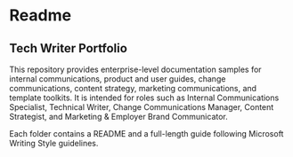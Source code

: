 # Readme
## Tech Writer Portfolio

This repository provides enterprise-level documentation samples for internal communications, product and user guides, change communications, content strategy, marketing communications, and template toolkits. It is intended for roles such as Internal Communications Specialist, Technical Writer, Change Communications Manager, Content Strategist, and Marketing & Employer Brand Communicator.

Each folder contains a README and a full-length guide following Microsoft Writing Style guidelines.
